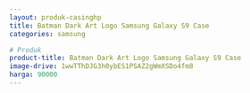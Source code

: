 ```yaml
---
layout: produk-casinghp
title: Batman Dark Art Logo Samsung Galaxy S9 Case
categories: samsung

# Produk
product-title: Batman Dark Art Logo Samsung Galaxy S9 Case
image-drive: 1wwTThDJG3h0ybES1PSAZ2gWmXSDo4fm8
harga: 90000
---
```

